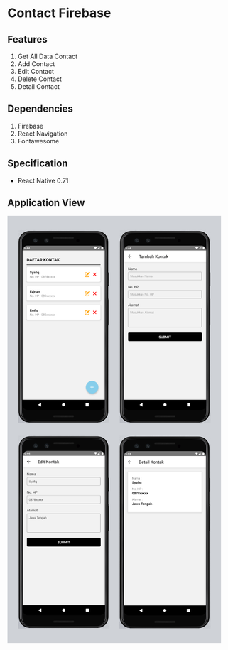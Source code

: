 # Contact Firebase

## Features
1. Get All Data Contact
2. Add Contact
3. Edit Contact
4. Delete Contact
5. Detail Contact

## Dependencies
1. Firebase
2. React Navigation
3. Fontawesome

## Specification
- React Native 0.71

## Application View
![alt text](https://github.com/syafiqfajrianemha/contact-firebase/blob/main/userinterface.png?raw=true)

